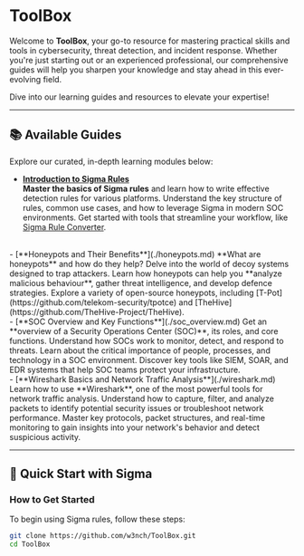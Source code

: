 # ToolBox

Welcome to **ToolBox**, your go-to resource for mastering practical skills and tools in cybersecurity, threat detection, and incident response. Whether you're just starting out or an experienced professional, our comprehensive guides will help you sharpen your knowledge and stay ahead in this ever-evolving field.

Dive into our learning guides and resources to elevate your expertise!

---

## 📚 Available Guides

Explore our curated, in-depth learning modules below:

- [**Introduction to Sigma Rules**](./sigma_rules.md)  
  **Master the basics of Sigma rules** and learn how to write effective detection rules for various platforms. Understand the key structure of rules, common use cases, and how to leverage Sigma in modern SOC environments. Get started with tools that streamline your workflow, like [Sigma Rule Converter](https://sigconverter.io).
<br>
- [**Honeypots and Their Benefits**](./honeypots.md)  
  **What are honeypots** and how do they help? Delve into the world of decoy systems designed to trap attackers. Learn how honeypots can help you **analyze malicious behaviour**, gather threat intelligence, and develop defence strategies. Explore a variety of open-source honeypots, including [T-Pot](https://github.com/telekom-security/tpotce) and [TheHive](https://github.com/TheHive-Project/TheHive).
<br>
- [**SOC Overview and Key Functions**](./soc_overview.md)  
  Get an **overview of a Security Operations Center (SOC)**, its roles, and core functions. Understand how SOCs work to monitor, detect, and respond to threats. Learn about the critical importance of people, processes, and technology in a SOC environment. Discover key tools like SIEM, SOAR, and EDR systems that help SOC teams protect your infrastructure.
<br>
- [**Wireshark Basics and Network Traffic Analysis**](./wireshark.md)  
  Learn how to use **Wireshark**, one of the most powerful tools for network traffic analysis. Understand how to capture, filter, and analyze packets to identify potential security issues or troubleshoot network performance. Master key protocols, packet structures, and real-time monitoring to gain insights into your network's behavior and detect suspicious activity.

---

## 🚀 Quick Start with Sigma

### How to Get Started

To begin using Sigma rules, follow these steps:

```bash
git clone https://github.com/w3nch/ToolBox.git
cd ToolBox
```
